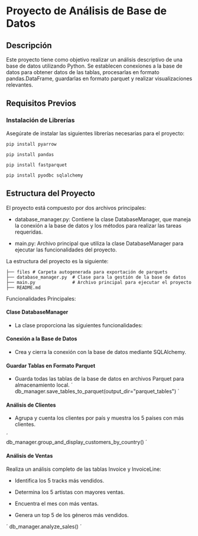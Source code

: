 
# Proyecto de Análisis de Base de Datos

## Descripción

Este proyecto tiene como objetivo realizar un análisis descriptivo de una base de datos utilizando Python. Se establecen conexiones a la base de datos para obtener datos de las tablas, procesarlas en formato pandas.DataFrame, guardarlas en formato parquet y realizar visualizaciones relevantes.

## Requisitos Previos

### Instalación de Librerías

Asegúrate de instalar las siguientes librerías necesarias para el proyecto:

    pip install pyarrow

    pip install pandas

    pip install fastparquet

    pip install pyodbc sqlalchemy

## Estructura del Proyecto

El proyecto está compuesto por dos archivos principales:

- database_manager.py: Contiene la clase DatabaseManager, que maneja la conexión a la base de datos y los métodos para realizar las tareas requeridas.

- main.py: Archivo principal que utiliza la clase DatabaseManager para ejecutar las funcionalidades del proyecto.

La estructura del proyecto es la siguiente:

    ├── files # Carpeta autogenerada para exportación de parquets
    ├── database_manager.py  # Clase para la gestión de la base de datos
    ├── main.py              # Archivo principal para ejecutar el proyecto
    ├── README.md  

Funcionalidades Principales:

#### Clase DatabaseManager

- La clase proporciona las siguientes funcionalidades:

#### Conexión a la Base de Datos

- Crea y cierra la conexión con la base de datos mediante SQLAlchemy.

#### Guardar Tablas en Formato Parquet

- Guarda todas las tablas de la base de datos en archivos Parquet para almacenamiento local.
´
    db_manager.save_tables_to_parquet(output_dir="parquet_tables")
´
#### Análisis de Clientes

- Agrupa y cuenta los clientes por país y muestra los 5 países con más clientes.

´  
    db_manager.group_and_display_customers_by_country()
´

#### Análisis de Ventas

Realiza un análisis completo de las tablas Invoice y InvoiceLine:

- Identifica los 5 tracks más vendidos.

- Determina los 5 artistas con mayores ventas.

- Encuentra el mes con más ventas.

- Genera un top 5 de los géneros más vendidos.

´
    db_manager.analyze_sales()
´
